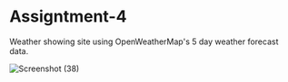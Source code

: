 # Assigntment-4
Weather showing site using OpenWeatherMap's 5 day weather forecast data. 

![Screenshot (38)](https://github.com/ShariarShapnil/Assigntment-4/assets/103377996/b5e0f8be-683c-4cc0-b05d-a3638601cb6a)
